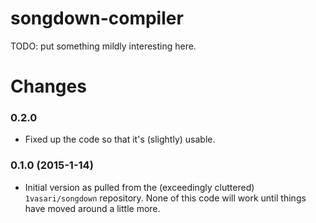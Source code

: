 songdown-compiler
=================

TODO: put something mildly interesting here.

# Changes

### 0.2.0
- Fixed up the code so that it's (slightly) usable.

### 0.1.0 (2015-1-14)
- Initial version as pulled from the (exceedingly cluttered) `1vasari/songdown` repository. None of this code will work until things have moved around a little more.
